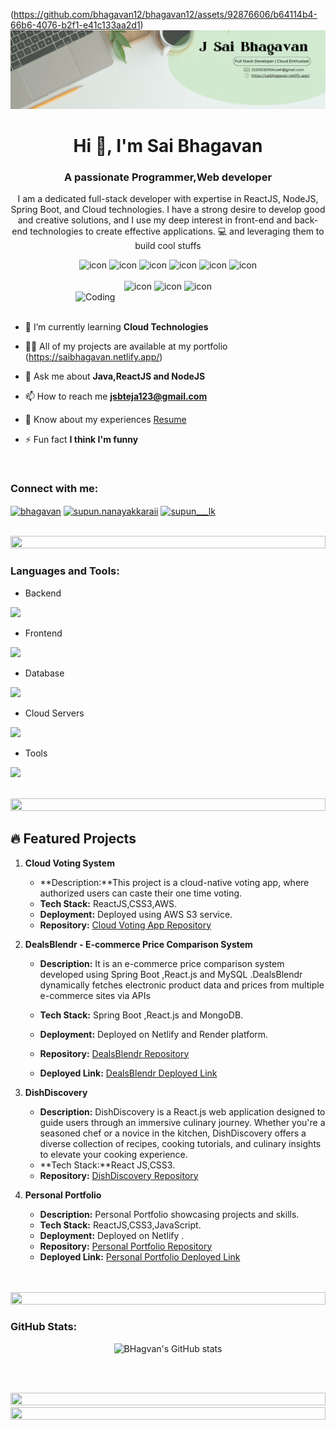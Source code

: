 (https://github.com/bhagavan12/bhagavan12/assets/92876606/b64114b4-66b6-4076-b2f1-e41c133aa2d1)![logo](logo.png)


<h1 align="center">Hi 👋, I'm Sai Bhagavan</h1>
<h3 align="center">A passionate Programmer,Web developer</h3>
<p align="center">I am a dedicated full-stack developer with expertise in ReactJS, NodeJS, Spring Boot, and Cloud technologies. I have a strong desire to develop good and creative solutions, and I use my deep interest in front-end and back-end technologies to create effective applications. 💻 and leveraging them to build cool stuffs </p>
<p align="center"> 
<!--  <img src="https://komarev.com/ghpvc/?username=supuna97&label=Profile%20views&color=0e75b6&style=flat" alt="supun nanayakkara" />  -->
<!--  <img src="https://img.shields.io/badge/Languages-Python | Java | PHP | Typescript | Node | React -green.svg" alt="supun nanayakkara's languages" /> -->
<!--  <img alt="Profile followers" src="https://img.shields.io/github/followers/supuna97"> -->
</p>

<div align="center">
  <img src="https://techstack-generator.vercel.app/java-icon.svg" alt="icon" width="50" height="50" />
  <img src="https://techstack-generator.vercel.app/python-icon.svg" alt="icon" width="50" height="50" />
  <img src="https://techstack-generator.vercel.app/ts-icon.svg" alt="icon" width="50" height="50" />
  <img src="https://techstack-generator.vercel.app/js-icon.svg" alt="icon"width="50" height="50" />
  <img src="https://techstack-generator.vercel.app/react-icon.svg" alt="icon" width="50" height="50" />
 <img src="https://techstack-generator.vercel.app/mysql-icon.svg" alt="icon" width="50" height="50" />
</div>

<br>

<div align="center">
  <img src="https://techstack-generator.vercel.app/docker-icon.svg" alt="icon" width="50" height="50" />
  <img src="https://techstack-generator.vercel.app/aws-icon.svg" alt="icon" width="50" height="50" />
  <img src="https://techstack-generator.vercel.app/github-icon.svg" alt="icon" width="50" height="50" />
<!--   <img src="https://techstack-generator.vercel.app/prettier-icon.svg" alt="icon" width="50" height="50" />
  <img src="https://techstack-generator.vercel.app/restapi-icon.svg" alt="icon" width="50" height="50" />
  <img src="https://techstack-generator.vercel.app/graphql-icon.svg" alt="icon" width="50" height="50" /> -->
</div>

<img align="right" alt="Coding" width="400" src="https://user-images.githubusercontent.com/74038190/229223263-cf2e4b07-2615-4f87-9c38-e37600f8381a.gif">
<br><br>

- 🌱 I’m currently learning **Cloud Technologies**

- 👨‍💻 All of my projects are available at my portfolio (https://saibhagavan.netlify.app/)

- 💬 Ask me about **Java,ReactJS and NodeJS**

- 📫 How to reach me **jsbteja123@gmail.com**

- 📄 Know about my experiences [Resume](https://saibhagavan.netlify.app/resume)

- ⚡ Fun fact **I think I'm funny**

<br>
<h3 align="left">Connect with me:</h3>
<p align="left">
<a href="https://www.linkedin.com/in/javvadi-sai-bhagavan-793960248/" target="blank"><img align="center" src="https://raw.githubusercontent.com/rahuldkjain/github-profile-readme-generator/master/src/images/icons/Social/linked-in-alt.svg" alt="bhagavan" height="30" width="40" /></a>
<!-- <a href="https://stackoverflow.com/users/9565088/supun-nanayakkara" target="blank"><img align="center" src="https://raw.githubusercontent.com/rahuldkjain/github-profile-readme-generator/master/src/images/icons/Social/stack-overflow.svg" alt="supun-nanayakkara" height="30" width="40" /></a> -->
<a href="" target="blank"><img align="center" src="https://raw.githubusercontent.com/rahuldkjain/github-profile-readme-generator/master/src/images/icons/Social/facebook.svg" alt="supun.nanayakkaraii" height="30" width="40" /></a>
<a href="" target="blank"><img align="center" src="https://raw.githubusercontent.com/rahuldkjain/github-profile-readme-generator/master/src/images/icons/Social/instagram.svg" alt="supun___lk" height="30" width="40" /></a>
<!-- <a href="https://www.youtube.com/@supunnanayakkara" target="blank"><img align="center" src="https://raw.githubusercontent.com/rahuldkjain/github-profile-readme-generator/master/src/images/icons/Social/youtube.svg" alt="supun nanayakkara" height="30" width="40" /></a> -->
</p>
<br>

<img src="https://i.imgur.com/dBaSKWF.gif" height="20" width="100%">

<h3 align="left">Languages and Tools:</h3>

- Backend
<p align="left">
  <a href="https://skillicons.dev">
    <img src="https://skillicons.dev/icons?i=java,nodejs,spring,express,mongoose" />
  </a>
</p>

- Frontend
<p align="left">
  <a href="https://skillicons.dev">
    <img src="https://skillicons.dev/icons?i=ts,js,react,redux,bootstrap" />
  </a>
</p>

- Database
<p align="left">
  <a href="https://skillicons.dev">
    <img src="https://skillicons.dev/icons?i=mongodb,mysql,postgresql" />
  </a>
</p>

- Cloud Servers
<p align="left">
  <a href="https://skillicons.dev">
    <img src="https://skillicons.dev/icons?i=aws,firebase" />
  </a>
</p>

- Tools
<p align="left">
  <a href="https://skillicons.dev">
    <img src="https://skillicons.dev/icons?i=git,github,docker,idea,vscode,postman,linux" />
  </a>
</p>

<br/>

<img src="https://i.imgur.com/dBaSKWF.gif" height="20" width="100%">

<!-- Featured Projects -->
## 🔥 Featured Projects
1. **Cloud Voting System**
   - **Description:**This project is a cloud-native voting app,  where authorized users can caste their one time voting.
   - **Tech Stack:** ReactJS,CSS3,AWS.
   - **Deployment:** Deployed using AWS S3 service.
   - **Repository:** [Cloud Voting App Repository](https://github.com/bhagavan12/cloudvotingapp)
   
2. **DealsBlendr - E-commerce Price Comparison System**
   - **Description:** It is an e-commerce price comparison system developed using Spring Boot ,React.js and MySQL .DealsBlendr dynamically fetches electronic product data and prices from multiple e-commerce sites via APIs

   - **Tech Stack:** Spring Boot ,React.js and MongoDB.
   - **Deployment:** Deployed on Netlify and Render platform.
   - **Repository:** [DealsBlendr Repository](https://github.com/bhagavan12/mongo_clone)
   - **Deployed Link:** [DealsBlendr Deployed Link](https://dealsblendr.netlify.app/)

3. **DishDiscovery**
   - **Description:** DishDiscovery is a React.js web application designed to guide users through an immersive culinary journey. Whether you're a seasoned chef or a novice in the kitchen, DishDiscovery offers a diverse collection of recipes, cooking tutorials, and culinary insights to elevate your cooking experience.
   - **Tech Stack:**React JS,CSS3.
   - **Repository:** [DishDiscovery Repository](https://github.com/bhagavan12/DishDiscovery)
  

4. **Personal Portfolio**
   - **Description:** Personal Portfolio showcasing projects and skills.
   - **Tech Stack:** ReactJS,CSS3,JavaScript.
   - **Deployment:** Deployed on Netlify .
   - **Repository:** [Personal Portfolio Repository](https://github.com/bhagavan12/portfolio)
   - **Deployed Link:** [Personal Portfolio Deployed Link](https://saibhagavan.netlify.app/)
 </div>
 <br><br>

<img src="https://i.imgur.com/dBaSKWF.gif" height="20" width="100%">

<h3 align="left">GitHub Stats:</h3>
<div align="center">
 
![BHagvan's GitHub stats](https://github-readme-stats.vercel.app/api?username=bhagavan12&show_icons=true&theme=radical)

</div>

<br><br>

<img src="https://i.imgur.com/dBaSKWF.gif" height="20" width="100%">

<img src="https://i.imgur.com/dBaSKWF.gif" height="20" width="100%">
